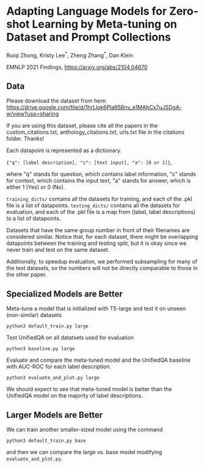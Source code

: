 # Adapting Language Models for Zero-shot Learning by Meta-tuning on Dataset and Prompt Collections

Ruiqi Zhong, Kristy Lee<sup>\*</sup>, Zheng Zhang<sup>\*</sup>, Dan Klein

EMNLP 2021 Findings, https://arxiv.org/abs/2104.04670

## Data

Please download the dataset from here: https://drive.google.com/file/d/1hrLlpk6Pla95Bnv_e1MAhCx7uJSDgA-w/view?usp=sharing  

If you are using this dataset, please cite all the papers in the custom_citations.txt, anthology_citations.txt, urls.txt file in the citations folder. Thanks!

Each datapoint is represented as a dictionary.

```{"q": [label description], "c": [text input], "a": [0 or 1]}```, 

where "q" stands for question, which contains label information, "c" stands for context, which contains the input text, "a" stands for answer, which is either 1 (Yes) or 0 (No). 

```training_dicts/``` contains all the datasets for training, and each of the .pkl file is a list of datapoints. 
```testing_dicts/``` contains all the datasets for evaluation, and each of the .pkl file is a map from (label, label descriptions) to a list of datapoints.

Datasets that have the same group number in front of their filenames are considered similar. 
Notice that,  for each dataset, there might be overlapping datapoints between the training and testing split, but it is okay since we never train and test on the same dataset.

Additionally, to speedup evaluation, we performed subsampling for many of the test datasets, so the numbers will not be directly comparable to those in the other paper.

## Specialized Models are Better

Meta-tune a model that is initialized with T5-large and test it on unseen (non-similar) datasets 

```python3 default_train.py large```

Test UnifiedQA on all datatsets used for evaluation

```python3 baseline.py large```

Evaluate and compare the meta-tuned model and the UnifiedQA baseline with AUC-ROC for each label description. 

```python3 evaluate_and_plot.py large```

We should expect to see that meta-tuned model is better than the UnifiedQA model on the majority of label descriptions.

## Larger Models are Better

We can train another smaller-sized model using the command

```python3 default_train.py base```

and then we can compare the large vs. base model modifying  ```evaluate_and_plot.py```.


